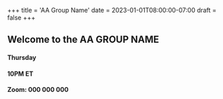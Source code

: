 +++
title = 'AA Group Name'
date = 2023-01-01T08:00:00-07:00
draft = false
+++

## Welcome to the AA GROUP NAME

#### Thursday

#### 10PM ET

#### Zoom: 000 000 000